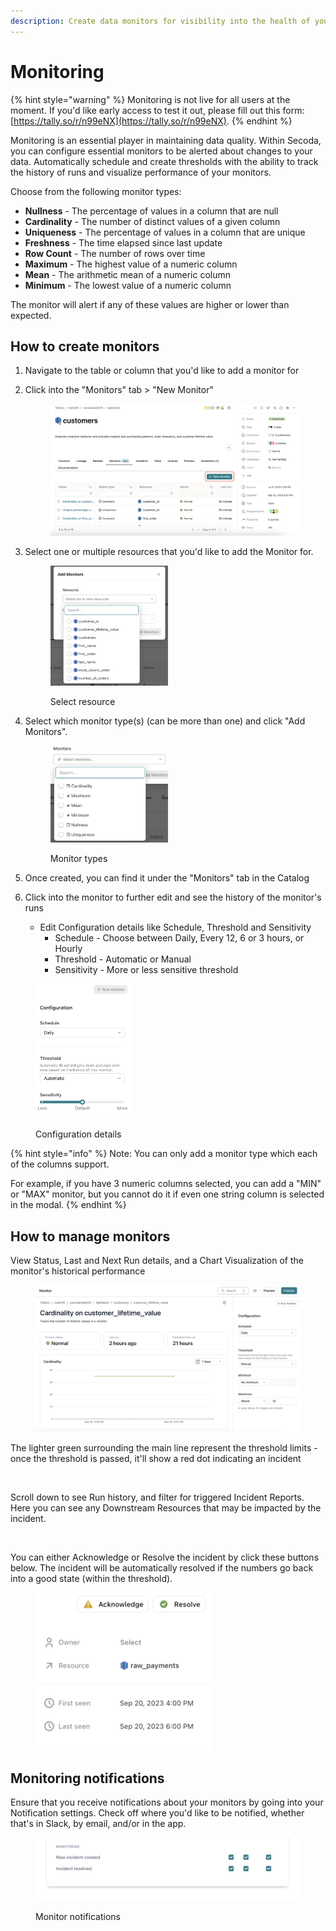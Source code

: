 ```yaml
---
description: Create data monitors for visibility into the health of your data stack
---
```


# Monitoring

{% hint style="warning" %}
Monitoring is not live for all users at the moment. If you'd like early access to test it out, please fill out this form: [https://tally.so/r/n99eNX](https://tally.so/r/n99eNX).
{% endhint %}

Monitoring is an essential player in maintaining data quality. Within Secoda, you can configure essential monitors to be alerted about changes to your data. Automatically schedule and create thresholds with the ability to track the history of runs and visualize performance of your monitors.

Choose from the following monitor types:

* **Nullness** - The percentage of values in a column that are null
* **Cardinality** - The number of distinct values of a given column
* **Uniqueness** - The percentage of values in a column that are unique
* **Freshness** - The time elapsed since last update
* **Row Count** - The number of rows over time
* **Maximum** - The highest value of a numeric column
* **Mean** - The arithmetic mean of a numeric column
* **Minimum** - The lowest value of a numeric column

The monitor will alert if any of these values are higher or lower than expected.

## How to create monitors

1. Navigate to the table or column that you'd like to add a monitor for
2.  Click into the "Monitors" tab > "New Monitor"&#x20;

    <figure><img src="../.gitbook/assets/Screenshot 2023-09-20 at 11.21.50 AM.png" alt=""><figcaption></figcaption></figure>
3.  Select one or multiple resources that you'd like to add the Monitor for.

    <div align="left">

    <figure><img src="../.gitbook/assets/Screenshot 2023-09-20 at 11.26.00 AM.png" alt="" width="188"><figcaption><p>Select resource</p></figcaption></figure>

    </div>
4.  Select which monitor type(s) (can be more than one) and click "Add Monitors".&#x20;



    <div align="left">

    <figure><img src="../.gitbook/assets/Screenshot 2023-09-20 at 11.55.04 AM.png" alt="" width="188"><figcaption><p>Monitor types</p></figcaption></figure>

    </div>
5. Once created, you can find it under the "Monitors" tab in the Catalog
6. Click into the monitor to further edit and see the history of the monitor's runs
   * Edit Configuration details like Schedule, Threshold and Sensitivity&#x20;
     * Schedule - Choose between Daily, Every 12, 6 or 3 hours, or Hourly
     * Threshold - Automatic or Manual
     * Sensitivity - More or less sensitive threshold

<div align="left">

<figure><img src="../.gitbook/assets/Screenshot 2023-09-20 at 11.33.40 AM (1).png" alt="" width="153"><figcaption><p>Configuration details</p></figcaption></figure>

</div>

{% hint style="info" %}
Note: You can only add a monitor type which each of the columns support.

For example, if you have 3 numeric columns selected, you can add a "MIN" or "MAX" monitor, but you cannot do it if even one string column is selected in the modal.
{% endhint %}

## How to manage monitors

View Status, Last and Next Run details, and a Chart Visualization of the monitor's historical performance

<div align="left">

<figure><img src="../.gitbook/assets/Screenshot 2023-09-20 at 11.58.03 AM.png" alt=""><figcaption></figcaption></figure>

</div>

The lighter green surrounding the main line represent the threshold limits - once the threshold is passed, it'll show a red dot indicating an incident

<figure><img src="../.gitbook/assets/Kapture 2023-09-21 at 12.13.04.gif" alt=""><figcaption></figcaption></figure>

Scroll down to see Run history, and filter for triggered Incident Reports. Here you can see any Downstream Resources that may be impacted by the incident.

<figure><img src="../.gitbook/assets/Kapture 2023-09-21 at 12.21.17.gif" alt=""><figcaption></figcaption></figure>

You can either Acknowledge or Resolve the incident by click these buttons below. The incident will be automatically resolved if the numbers go back into a good state (within the threshold).

<div align="left">

<figure><img src="../.gitbook/assets/Screenshot 2023-09-21 at 12.29.23 PM.png" alt="" width="282"><figcaption></figcaption></figure>

</div>

## Monitoring notifications

Ensure that you receive notifications about your monitors by going into your Notification settings. Check off where you'd like to be notified, whether that's in Slack, by email, and/or in the app.

<div align="left">

<figure><img src="../.gitbook/assets/Screenshot 2023-09-20 at 3.17.05 PM.png" alt=""><figcaption><p>Monitor notifications</p></figcaption></figure>

</div>

